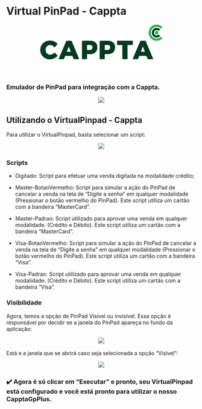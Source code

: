 # Virtual PinPad - Cappta

<p align="center">
  <img height="129" width="324" src="https://github.com/Cappta/VirtualPinpad-Cappta/blob/master/imgs/logo-cappta.png?raw=true">
</p>

### Emulador de PinPad para integração com a Cappta.

<p align="center">
  <img src="https://github.com/Cappta/PinPad-Virtual/blob/master/imgs/virtualpinpad.jpg?raw=true">
</p>

## Utilizando o VirtualPinpad - Cappta

Para utilizar o VirtualPinpad, basta selecionar um script: 

<p align="center">
  <img src="https://github.com/Cappta/PinPad-Virtual/blob/master/imgs/select-script.jpg?raw=true">
</p>

### Scripts

* Digitado: Script para efetuar uma venda digitada na modalidade crédito;

* Master-BotaoVermelho: Script para simular a ação do PinPad de cancelar a venda na tela de “Digite a senha” em qualquer modalidade (Pressionar o botão vermelho do PinPad). Este script utiliza um cartão com a bandeira “MasterCard”.

* Master-Padrao: Script utilizado para aprovar uma venda em qualquer modalidade. (Crédito e Débito). Este script utiliza um cartão com a bandeira “MasterCard”.

* Visa-BotaoVermelho: Script para simular a ação do PinPad de cancelar a venda na tela de “Digite a senha” em qualquer modalidade (Pressionar o botão vermelho do PinPad). Este script utiliza um cartão com a bandeira “Visa”.

* Visa-Padrao: Script utilizado para aprovar uma venda em qualquer modalidade. (Crédito e Débito). Este script utiliza um cartão com a bandeira “Visa”.

### Visibilidade

Agora, temos a opção de PinPad Visível ou invisível. Essa opção é responsável por decidir se a janela do PinPad apareça no fundo da aplicação:

<p align="center">
  <img src="https://github.com/Cappta/PinPad-Virtual/blob/master/imgs/virtualpinpad-visible.jpg?raw=true">
</p>

Está e a janela que se abrirá caso seja selecionada a opção “Visível”:

<p align="center">
  <img src="https://github.com/Cappta/PinPad-Virtual/blob/master/imgs/pinpad-cli.jpg?raw=true">
</p>

### :heavy_check_mark: Agora é só clicar em “Executar” e pronto, seu VirtualPinpad está configurado e você está pronto para utilizar o nosso CapptaGpPlus.
